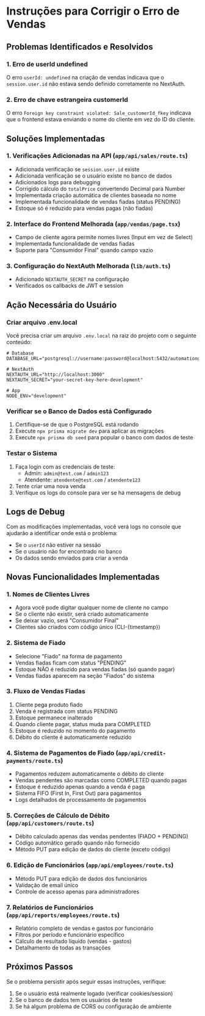 # Instruções para Corrigir o Erro de Vendas

## Problemas Identificados e Resolvidos

### 1. Erro de userId undefined
O erro `userId: undefined` na criação de vendas indicava que o `session.user.id` não estava sendo definido corretamente no NextAuth.

### 2. Erro de chave estrangeira customerId
O erro `Foreign key constraint violated: Sale_customerId_fkey` indicava que o frontend estava enviando o nome do cliente em vez do ID do cliente.

## Soluções Implementadas

### 1. Verificações Adicionadas na API (`app/api/sales/route.ts`)
- Adicionada verificação se `session.user.id` existe
- Adicionada verificação se o usuário existe no banco de dados
- Adicionados logs para debugging
- Corrigido cálculo do `totalPrice` convertendo Decimal para Number
- Implementada criação automática de clientes baseada no nome
- Implementada funcionalidade de vendas fiadas (status PENDING)
- Estoque só é reduzido para vendas pagas (não fiadas)

### 2. Interface do Frontend Melhorada (`app/vendas/page.tsx`)
- Campo de cliente agora permite nomes livres (Input em vez de Select)
- Implementada funcionalidade de vendas fiadas
- Suporte para "Consumidor Final" quando campo vazio

### 3. Configuração do NextAuth Melhorada (`lib/auth.ts`)
- Adicionado `NEXTAUTH_SECRET` na configuração
- Verificados os callbacks de JWT e session

## Ação Necessária do Usuário

### Criar arquivo .env.local
Você precisa criar um arquivo `.env.local` na raiz do projeto com o seguinte conteúdo:

```env
# Database
DATABASE_URL="postgresql://username:password@localhost:5432/automationgas"

# NextAuth
NEXTAUTH_URL="http://localhost:3000"
NEXTAUTH_SECRET="your-secret-key-here-development"

# App
NODE_ENV="development"
```

### Verificar se o Banco de Dados está Configurado
1. Certifique-se de que o PostgreSQL está rodando
2. Execute `npx prisma migrate dev` para aplicar as migrações
3. Execute `npx prisma db seed` para popular o banco com dados de teste

### Testar o Sistema
1. Faça login com as credenciais de teste:
   - Admin: `admin@test.com` / `admin123`
   - Atendente: `atendente@test.com` / `atendente123`
2. Tente criar uma nova venda
3. Verifique os logs do console para ver se há mensagens de debug

## Logs de Debug
Com as modificações implementadas, você verá logs no console que ajudarão a identificar onde está o problema:
- Se o `userId` não estiver na sessão
- Se o usuário não for encontrado no banco
- Os dados sendo enviados para criar a venda

## Novas Funcionalidades Implementadas

### 1. Nomes de Clientes Livres
- Agora você pode digitar qualquer nome de cliente no campo
- Se o cliente não existir, será criado automaticamente
- Se deixar vazio, será "Consumidor Final"
- Clientes são criados com código único (CLI-{timestamp})

### 2. Sistema de Fiado
- Selecione "Fiado" na forma de pagamento
- Vendas fiadas ficam com status "PENDING"
- Estoque NÃO é reduzido para vendas fiadas (só quando pagar)
- Vendas fiadas aparecem na seção "Fiados" do sistema

### 3. Fluxo de Vendas Fiadas
1. Cliente pega produto fiado
2. Venda é registrada com status PENDING
3. Estoque permanece inalterado
4. Quando cliente pagar, status muda para COMPLETED
5. Estoque é reduzido no momento do pagamento
6. Débito do cliente é automaticamente reduzido

### 4. Sistema de Pagamentos de Fiado (`app/api/credit-payments/route.ts`)
- Pagamentos reduzem automaticamente o débito do cliente
- Vendas pendentes são marcadas como COMPLETED quando pagas
- Estoque é reduzido apenas quando a venda é paga
- Sistema FIFO (First In, First Out) para pagamentos
- Logs detalhados de processamento de pagamentos

### 5. Correções de Cálculo de Débito (`app/api/customers/route.ts`)
- Débito calculado apenas das vendas pendentes (FIADO + PENDING)
- Código automático gerado quando não fornecido
- Método PUT para edição de dados do cliente (exceto código)

### 6. Edição de Funcionários (`app/api/employees/route.ts`)
- Método PUT para edição de dados dos funcionários
- Validação de email único
- Controle de acesso apenas para administradores

### 7. Relatórios de Funcionários (`app/api/reports/employees/route.ts`)
- Relatório completo de vendas e gastos por funcionário
- Filtros por período e funcionário específico
- Cálculo de resultado líquido (vendas - gastos)
- Detalhamento de todas as transações

## Próximos Passos
Se o problema persistir após seguir essas instruções, verifique:
1. Se o usuário está realmente logado (verificar cookies/session)
2. Se o banco de dados tem os usuários de teste
3. Se há algum problema de CORS ou configuração de ambiente
